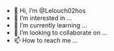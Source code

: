 - 👋 Hi, I’m @Lelouch02hos
- 👀 I’m interested in ...
- 🌱 I’m currently learning ...
- 💞️ I’m looking to collaborate on ...
- 📫 How to reach me ...

<!---
Lelouch02hos/Lelouch02hos is a ✨ special ✨ repository because its `README.md` (this file) appears on your GitHub profile.
You can click the Preview link to take a look at your changes.
--->

